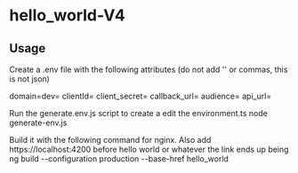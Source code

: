# hello_world-V4

## Usage
Create a .env file with the following attributes (do not add '' or commas, this is not json)

domain=dev=
clientId=
client_secret=
callback_url=
audience=
api_url=

Run the generate.env.js script to create a edit the environment.ts
node generate-env.js

Build it with the following command for nginx. Also add https://localhost:4200 before hello world or whatever the link ends up being
ng build --configuration production --base-href hello_world